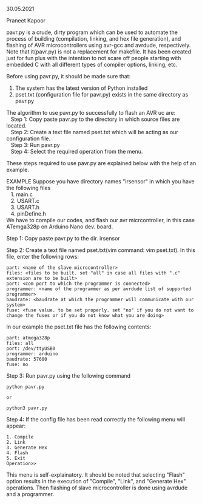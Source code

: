 30.05.2021

Praneet Kapoor

pavr.py is a crude, dirty program which can be used to automate the process of building (compilation, linking, and hex file generation), and flashing of AVR microcontrollers using avr-gcc and avrdude, respectively. Note that it(pavr.py) is not a replacement for makefile. It has been created just for fun plus with the intention to not scare off people starting with embedded C with all different types of compiler options, linking, etc.

Before using pavr.py, it should be made sure that:
1. The system has the latest version of Python installed
2. pset.txt (configuration file for pavr.py) exists in the same directory as pavr.py   


The algorithm to use pavr.py to successfully to flash an AVR uc are:  
&nbsp;&nbsp;&nbsp;Step 1: Copy paste pavr.py to the directory in which source files are located.  
&nbsp;&nbsp;&nbsp;Step 2: Create a text file named pset.txt which will be acting as our configuration file.  
&nbsp;&nbsp;&nbsp;Step 3: Run pavr.py  
&nbsp;&nbsp;&nbsp;Step 4: Select the required operation from the menu.  

These steps required to use pavr.py are explained below with the help of an example.

EXAMPLE 
Suppose you have directory names "irsensor" in which you have the following files  
&nbsp;&nbsp;&nbsp;1. main.c  
&nbsp;&nbsp;&nbsp;2. USART.c  
&nbsp;&nbsp;&nbsp;3. USART.h  
&nbsp;&nbsp;&nbsp;4. pinDefine.h  
We have to compile our codes, and flash our avr micrcontroller, in this case ATemga328p on Arduino Nano dev. board.

Step 1: Copy paste pavr.py to the dir. irsensor

Step 2: Create a text file named pset.txt(vim command: vim pset.txt). In this file, enter the following rows:  

	part: <name of the slave microcontroller> 
	files: <files to be built. set "all" in case all files with ".c" extension are to be built> 
	port: <com port to which the programmer is connected> 
	programmer: <name of the programmer as per avrdude list of supported programmer> 
	baudrate: <baudrate at which the programmer will communicate with our system> 
	fuse: <fuse value. to be set properly. set "no" if you do not want to change the fuses or if you do not know what you are doing>  
	
	
In our example the pset.txt file has the following contents: 

	part: atmega328p 
	files: all
	port: /dev/ttyUSB0
	programmer: arduino
	baudrate: 57600
	fuse: no

Step 3: Run pavr.py using the following command
		
	python pavr.py

	or 

	python3 pavr.py

Step 4: If the config file has been read correctly the following menu will appear:
		
	1. Compile
	2. Link
	3. Generate Hex
	4. Flash
	5. Exit
	Operation>>
		
This menu is self-explainatory. It should be noted that selecting "Flash" option results in the execution of "Compile", "Link", and "Generate Hex" operations. Then flashing of slave microcontroller is done using avrdude and a programmer. 


